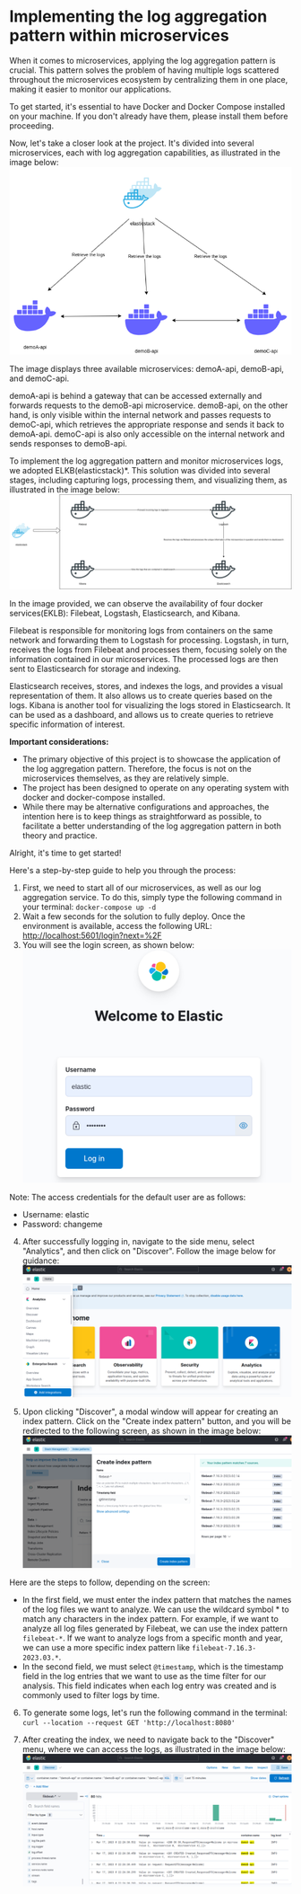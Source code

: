 # Implementing the log aggregation pattern within microservices

When it comes to microservices, applying the log aggregation pattern is crucial. This pattern solves the problem of having multiple logs scattered throughout the microservices ecosystem by centralizing them in one place, making it easier to monitor our applications.

To get started, it's essential to have Docker and Docker Compose installed on your machine. If you don't already have them, please install them before proceeding.

Now, let's take a closer look at the project. It's divided into several microservices, each with log aggregation capabilities, as illustrated in the image below:
<br />![](images/microservices_division.png)

The image displays three available microservices: demoA-api, demoB-api, and demoC-api.

demoA-api is behind a gateway that can be accessed externally and forwards requests to the demoB-api microservice. demoB-api, on the other hand, is only visible within the internal network and passes requests to demoC-api, which retrieves the appropriate response and sends it back to demoA-api. demoC-api is also only accessible on the internal network and sends responses to demoB-api.

To implement the log aggregation pattern and monitor microservices logs, we adopted ELKB(elasticstack)*. This solution was divided into several stages, including capturing logs, processing them, and visualizing them, as illustrated in the image below:
![](images/elasticstack_division.png)

In the image provided, we can observe the availability of four docker services(EKLB): Filebeat, Logstash, Elasticsearch, and Kibana.

Filebeat is responsible for monitoring logs from containers on the same network and forwarding them to Logstash for processing. Logstash, in turn, receives the logs from Filebeat and processes them, focusing solely on the information contained in our microservices. The processed logs are then sent to Elasticsearch for storage and indexing.

Elasticsearch receives, stores, and indexes the logs, and provides a visual representation of them. It also allows us to create queries based on the logs. Kibana is another tool for visualizing the logs stored in Elasticsearch. It can be used as a dashboard, and allows us to create queries to retrieve specific information of interest.

**Important considerations:**
<ul>
    <li>The primary objective of this project is to showcase the application of the log aggregation pattern. Therefore, the focus is not on the microservices themselves, as they are relatively simple.</li>
    <li>The project has been designed to operate on any operating system with docker and docker-compose installed.</li>
    <li>While there may be alternative configurations and approaches, the intention here is to keep things as straightforward as possible, to facilitate a better understanding of the log aggregation pattern in both theory and practice.</li>
</ul>

Alright, it's time to get started!

Here's a step-by-step guide to help you through the process:

1) First, we need to start all of our microservices, as well as our log aggregation service. To do this, simply type the following command in your terminal: `docker-compose up -d`
2) Wait a few seconds for the solution to fully deploy. Once the environment is available, access the following URL: 
[http://localhost:5601/login?next=%2F]()
3) You will see the login screen, as shown below:
<br />![](images/login_elastic.png)

Note: The access credentials for the default user are as follows:
- Username: elastic
- Password: changeme

4) After successfully logging in, navigate to the side menu, select "Analytics", and then click on "Discover". Follow the image below for guidance:
![](images/selected_discover_create_index.png)

5) Upon clicking "Discover", a modal window will appear for creating an index pattern. Click on the "Create index pattern" button, and you will be redirected to the following screen, as shown in the image below:
![](images/create_index_pattern.png)

Here are the steps to follow, depending on the screen:

- In the first field, we must enter the index pattern that matches the names of the log files we want to analyze. We can use the wildcard symbol * to match any characters in the index pattern. For example, if we want to analyze all log files generated by Filebeat, we can use the index pattern `filebeat-*`. If we want to analyze logs from a specific month and year, we can use a more specific index pattern like `filebeat-7.16.3-2023.03.*`.
- In the second field, we must select `@timestamp`, which is the timestamp field in the log entries that we want to use as the time filter for our analysis. This field indicates when each log entry was created and is commonly used to filter logs by time.

6) To generate some logs, let's run the following command in the terminal: `curl --location --request GET 'http://localhost:8080'`

7) After creating the index, we need to navigate back to the "Discover" menu, where we can access the logs, as illustrated in the image below:
![](images/detail_logs.png)
